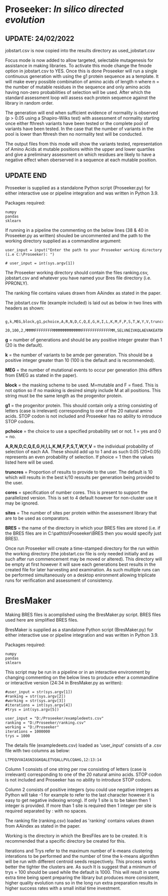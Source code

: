 # Proseeker: *In silico directed evolution*

## UPDATE: 24/02/2022

jobstart.csv is now copied into the results directory as used_jobstart.csv

Focus mode is now added to allow targeted, selectable mutagenesis for assistance in making libraries. To activate this mode change the fmode option in jobstart.csv to YES. Once this is done Proseeker will run a single continuous generation with using the g1 protein sequence as a template. It will make every possible combination of amino acids of length n where n = the number of mutable residues in the sequence and only amino acids having non-zero probabilities of selection will be used. After which the standard assessment loop will assess each protein sequence against the library in random order.

The generation will end when sufficient evidence of normality is observed (p > 0.05 using a Shapiro-Wilks test) with assessment of normality starting once either fthresh variants have been tested or the complete pool of variants have been tested. In the case that the number of variants in the pool is lower than fthresh then no normality test will be conducted.

The output files from this mode will show the variants tested, representation of Amino Acids at mutable positions within the upper and lower quartiles and give a preliminary assessment on which residues are likely to have a negative effect when oberserved in a sequence at each mutable position.

## UPDATE END

Proseeker is supplied as a standalone Python script (Proseeker.py) for either interactive use or pipeline integration and was written in Python 3.9. 

Packages required:

    numpy
    pandas
    sklearn

If running in a pipeline the commenting on the below lines (38 & 40 in Proseeker.py as written) shouled be uncommented and the path to the working directory supplied as a commandline argument:

    user_input = input("Enter the path to your Proseeker working directory (i.e C:\Proseeker): ")

    # user_input = int(sys.argv[1])

The Proseeker working directory should contain the files ranking.csv, jobstart.csv and whatever you have named your Bres file directory (i.e. PPRONLY).

The ranking file contains values drawn from AAindex as stated in the paper.

The jobstart.csv file (example included) is laid out as below in two lines with headers as shown:

      g,k,MEG,block,g1,pchoice,A,R,N,D,C,Q,E,G,H,I,L,K,M,F,P,S,T,W,Y,V,truncres,cores,sites,bres
      20,100,2,MMMMFFFFFFFFMMMMMMMMMMMMMFFFFFFFFFFFFFMM,SELVNEIVKQLAEVAKEATDKELVIYIVKILAELAKQSTD,1,0.05,0.05,0.05,0.05,0.05,0.05,0.05,0.05,0.05,0.05,0.05,0.05,0.05,0.05,0.05,0.05,0.05,0.05,0.05,0.05,10,4,2,BRES

   **g** = number of generations and should be any positive integer greater than 1 (20 is the default).

   **k** = the number of variants to be amde per generation. This should be a positive integer greater than 10 (100 is the default and is recommended).

   **MEG** = the number of mutational events to occur per generation (this differs from EMEG as stated in the paper).

   **block** = the masking scheme to be used. M=mutable and F = fixed. This is not option so if no masking is desired simply include M at all positions. This string must be the same length as the progenitor protein.

   **g1** = the progenitor protein. This should contain only a string consisting of letters (case is irrelevant) corresponding to one of the 20 natural amino acids. STOP codon is not included and Proseeker has no ability to introduce STOP codons.

   **pchoice** = the choice to use a specified probability set or not. 1 = yes and 0 = no. 

   **A,R,N,D,C,Q,E,G,H,I,L,K,M,F,P,S,T,W,Y,V** = the individual probability of selection of each AA. These should add up to 1 and as such 0.05 (20*0.05) represents an even probability of selection. If phoice = 1 then the values listed here will be used. 

   **truncres** = Proportion of results to provide to the user. The default is 10 which will results in the best k/10 ressults per generation being provided to the user.

   **cores** = specification of number cores. This is present to support the parallelized version. This is set to 4 default however for non-cluster use it may be ignored.

 **sites** = The number of sites per protein within the assessment library that are to be used as comparators.

 **BRES** = the name of the directory in which your BRES files are stored (i.e. if the BRES files are in C:\path\to\Proseeker\BRES then you would specify just BRES).

Once run Proseeker will create a time-stamped directory for the run within the working directory (the jobstart.csv file is only needed initially and as such after run commencement may be moved or altered). This directory will be empty at first however it will save each generations best results in the created file for later harvesting and examination. As such multiple runs can be performed simultaneously on a desktop enironment allowing triplicate runs for verification and assessment of consistency.

# BresMaker

Making BRES files is acomplished using the BresMaker.py script. BRES files used here are simplified BRES files.

BresMaker is supplied as a standalone Python script (BresMaker.py) for either interactive use or pipeline integration and was written in Python 3.9. 

Packages required:

    numpy
    pandas
    sklearn

This script may be run in a pipeline or in an interactive environment by changing commenting on the below lines to produce ether a commandline or interactive version (24:34 in BresMaker.py as written):

    #user_input = str(sys.argv[1])
    #ranking = str(sys.argv[2])
    #working = str(sys.argv[3])
    #iterations = int(sys.argv[4])
    #trys = int(sys.argv[5])

    user_input = "D:/Proseeker/exampledeets.csv"
    ranking = "D:/Proseeker/ranking.csv"
    working = "D:/Proseeker"
    iterations = 1000000
    trys = 1000

The details file (exampledeets.csv) loaded as 'user_input' consists of a .csv file with two columns as below:

    LTPEQVVAIASNIGGKQALETVQALLPVLCQAHG,12:13:14

Column 1 consists of one string per row consisting of letters (case is irrelevant) corresponding to one of the 20 natural amino acids. STOP codon is not included and Proseeker has no ability to introduce STOP codons.

Column 2 consists of positive integers (you could use negative integers as Python will take -1 for example to refer to the last character however it is easy to get negative indexing wrong). If only 1 site is to be taken then 1 integer is provided. If more than 1 site is required then 1 integer per site is required separated by : with no spaces.

The ranking file (ranking.csv) loaded as 'ranking' contains values drawn from AAindex as stated in the paper.

Working is the directory in which the BresFiles are to be created. It is recommended that a specific directory be created for this. 

Iterations and Trys refer to the maximum number of k-means clustering interations to be performed and the number of time the k-means algorithm will be run with different centroid seeds respectively. This process works better the tighter the clusters are. As such It is suggest that a minimum of trys = 100 should be used while the default is 1000. This will result in some extra time being spent preparing the library but produces more consistent, higher quality evolution runs so in the long run extra preparation results in higher success rates with a small initial time investment.
